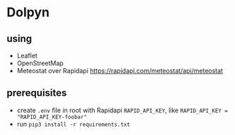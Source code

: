 # Dolpyn

## using
* Leaflet
* OpenStreetMap
* Meteostat over Rapidapi https://rapidapi.com/meteostat/api/meteostat

## prerequisites

* create `.env` file in root with Rapidapi `RAPID_API_KEY`, like `RAPID_API_KEY = "RAPID_API_KEY-foobar"`
* run `pip3 install -r requirements.txt`
